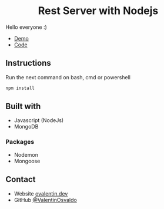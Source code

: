 <h1 align="center">Rest Server with Nodejs</h1>

Hello everyone :)

- [Demo](https://heroku.com)
- [Code](https://github.com/ValentinOsvaldo/restserver-node.git)

## Instructions 

Run the next command on bash, cmd or powershell

```bash 
npm install 
```

## Built with 

- Javascript (NodeJs)
- MongoDB

### Packages

- Nodemon
- Mongoose

## Contact

- Website [ovalentin.dev](https://ovalentin.dev)
- GitHub [@ValentinOsvaldo](https://github.com/ValentinOsvaldo)
